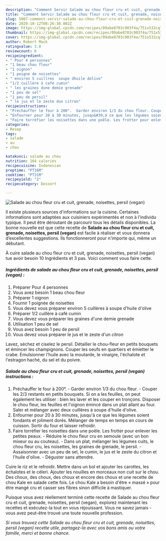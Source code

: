 ```yaml
---
description: "Comment Servir Salade au chou fleur cru et cuit, grenade, noisettes, persil (vegan)"
title: "Comment Servir Salade au chou fleur cru et cuit, grenade, noisettes, persil (vegan)"
slug: 5007-comment-servir-salade-au-chou-fleur-cru-et-cuit-grenade-noisettes-persil-vegan
date: 2020-10-12T08:26:30.002Z
image: https://img-global.cpcdn.com/recipes/09abe8703c903f4a/751x532cq70/salade-au-chou-fleur-cru-et-cuit-grenade-noisettes-persil-vegan-photo-principale-de-la-recette.jpg
thumbnail: https://img-global.cpcdn.com/recipes/09abe8703c903f4a/751x532cq70/salade-au-chou-fleur-cru-et-cuit-grenade-noisettes-persil-vegan-photo-principale-de-la-recette.jpg
cover: https://img-global.cpcdn.com/recipes/09abe8703c903f4a/751x532cq70/salade-au-chou-fleur-cru-et-cuit-grenade-noisettes-persil-vegan-photo-principale-de-la-recette.jpg
author: Robert Mack
ratingvalue: 3.8
reviewcount: 6
recipeingredient:
- " Pour 4 personnes"
- "1 beau chou fleur"
- "1 oignon"
- "1 poigne de noisettes"
- " environ 5 cuillres  soupe dhuile dolive"
- "1/2 cuillère à café cumin"
- " les graines dune demie grenade"
- "1 peu de sel"
- "1 peu de persil"
- " le jus et le zeste dun citron"
recipeinstructions:
- "Préchauffer le four à 200°.  Garder environ 1/3 du chou fleur. Couper les 2/3 restants en petits bouquets. Si on a les feuilles, on peut également les utiliser : bien les laver et les couper en tronçons. Disposer le chou fleur, les feuilles et l&#39;oignon émincé dans un plat allant au four. Saler et mélanger avec deux cuillères à soupe d&#39;huile d&#39;olive."
- "Enfourner pour 20 à 30 minutes, jusqu&#39;à ce que les légumes soient fondants et joliment dorés. Mélanger de temps en temps en cours de cuisson. Sortir du four et laisser refroidir."
- "Faire torréfier les noisettes dans une poêle. Les frotter pour enlever les petites peaux. Réduire le chou fleur cru en semoule (avec un bon mixeur ou au couteau). Dans un plat, mélanger les légumes cuits, le chou fleur cru, les noisettes, les graines de grenade, le persil. Assaisonner avec un peu de sel, le cumin, le jus et le zeste du citron et l&#39;huile d&#39;olive. Déguster sans attendre."
categories:
- Resep
tags:
- salade
- au
- chou

katakunci: salade au chou 
nutrition: 164 calories
recipecuisine: Indonesian
preptime: "PT16M"
cooktime: "PT31M"
recipeyield: "2"
recipecategory: Dessert

---
```



![Salade au chou fleur cru et cuit, grenade, noisettes, persil (vegan)](https://img-global.cpcdn.com/recipes/09abe8703c903f4a/751x532cq70/salade-au-chou-fleur-cru-et-cuit-grenade-noisettes-persil-vegan-photo-principale-de-la-recette.jpg)

Il existe plusieurs sources d'informations sur la cuisine. Certaines informations sont adaptées aux cuisiniers expérimentés et non à l'individu typique. Il peut être déroutant de parcourir tous les détails disponibles. La bonne nouvelle est que cette recette de <strong> Salade au chou fleur cru et cuit, grenade, noisettes, persil (vegan) </strong> est facile à réaliser et vous donnera d’excellentes suggestions. Ils fonctionneront pour n'importe qui, même un débutant.

<!--inarticleads1-->

À cuire salade au chou fleur cru et cuit, grenade, noisettes, persil (vegan) tue avoir besoin 10 Ingrédients et 3 pas. Voici comment vous faire cette.

##### Ingrédients de salade au chou fleur cru et cuit, grenade, noisettes, persil (vegan) :

1. Préparer  Pour 4 personnes
1. Vous avez besoin 1 beau chou fleur
1. Préparer 1 oignon
1. Fournir 1 poignée de noisettes
1. Vous devez vous préparer  environ 5 cuillères à soupe d&#39;huile d&#39;olive
1. Préparer 1/2 cuillère à café cumin
1. Vous devez vous préparer  les graines d&#39;une demie grenade
1. Utilisation 1 peu de sel
1. Vous avez besoin 1 peu de persil
1. Vous devez vous préparer  le jus et le zeste d&#39;un citron


Lavez, séchez et ciselez le persil. Détailler le chou-fleur en petits bouquets et émincer les champignons. Couper les oeufs en quartiers et émietter le crabe. Emulsionner l&#39;huile avec la moutarde, le vinaigre, l&#39;échalote et l&#39;estragon haché, du sel et du poivre. 

<!--inarticleads2-->

##### Salade au chou fleur cru et cuit, grenade, noisettes, persil (vegan) instructions :

1. Préchauffer le four à 200°.  - Garder environ 1/3 du chou fleur. - Couper les 2/3 restants en petits bouquets. Si on a les feuilles, on peut également les utiliser : bien les laver et les couper en tronçons. Disposer le chou fleur, les feuilles et l&#39;oignon émincé dans un plat allant au four. Saler et mélanger avec deux cuillères à soupe d&#39;huile d&#39;olive.
1. Enfourner pour 20 à 30 minutes, jusqu&#39;à ce que les légumes soient fondants et joliment dorés. Mélanger de temps en temps en cours de cuisson. Sortir du four et laisser refroidir.
1. Faire torréfier les noisettes dans une poêle. Les frotter pour enlever les petites peaux. - Réduire le chou fleur cru en semoule (avec un bon mixeur ou au couteau). - Dans un plat, mélanger les légumes cuits, le chou fleur cru, les noisettes, les graines de grenade, le persil. - Assaisonner avec un peu de sel, le cumin, le jus et le zeste du citron et l&#39;huile d&#39;olive. - Déguster sans attendre.


Cuire le riz et le refroidir. Mettre dans un bol et ajouter les carottes, les échalotes et le céleri. Ajouter les nouilles en morceaux non cuit sur le chou. Des choux, des choux, des choux et encore des choux et une recette de chou Kale en salade cette fois. Le chou Kale a besoin d&#39;être « massé » pour être mangé cru et casser ses fibres sinon difficile à mastiquer. 

<!--inarticleads1-->

<p>
Puisque vous avez réellement terminé cette recette de Salade au chou fleur cru et cuit, grenade, noisettes, persil (vegan), explorez maintenant les recettes et exécutez-la tout en vous réjouissant. Vous ne savez jamais - vous avez peut-être trouvé une toute nouvelle profession.
</p>

<p>
<i>Si vous trouvez cette Salade au chou fleur cru et cuit, grenade, noisettes, persil (vegan) recette utile, partagez-la avec vos bons amis ou votre famille, merci et bonne chance.</i>
</p>
